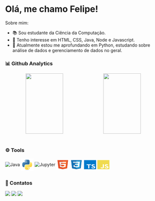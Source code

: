 # Olá, me chamo Felipe!

Sobre mim:
- 📚 Sou estudante da Ciência da Computação. 
- 👀 Tenho interesse em HTML, CSS, Java, Node e Javascript.
- 🌱 Atualmente estou me aprofundando em Python, estudando sobre análise de dados e gerenciamento de dados no geral.
  
<h3>📊 Github Analytics</h3>
<div align="center">
  <img width="49%" height="195px" src= "https://github-readme-stats.vercel.app/api?username=felpoio&show_icons=true&theme=synthwave" /> 
  <img width="49%" height="195px" src= "https://github-readme-stats.vercel.app/api/top-langs/?username=felpoio&layout=compact&theme=synthwave"/>
</div>

<div style="display: inline_block"><br>
  <h3>⚙️ Tools</h3>
  <img align="center" alt="Java" height="40" width="40" src="https://cdn.jsdelivr.net/gh/devicons/devicon/icons/java/java-original.svg"/>
  <img align="center" alt="Python" height="40" width="40" src="https://raw.githubusercontent.com/devicons/devicon/master/icons/python/python-original.svg">
  <img align="center" alt="Jupyter" height="40" width="40" src="https://cdn.jsdelivr.net/gh/devicons/devicon/icons/jupyter/jupyter-original-wordmark.svg">
  <img align="center" alt="Rafa-HTML" height="30" width="40" src="https://raw.githubusercontent.com/devicons/devicon/master/icons/html5/html5-original.svg">
  <img align="center" alt="Rafa-CSS" height="30" width="40" src="https://raw.githubusercontent.com/devicons/devicon/master/icons/css3/css3-original.svg">
  <img align="center" alt="Rafa-Ts" height="30" width="40" src="https://raw.githubusercontent.com/devicons/devicon/master/icons/typescript/typescript-plain.svg">
  <img align="center" alt="Rafa-Js" height="30" width="40" src="https://raw.githubusercontent.com/devicons/devicon/master/icons/javascript/javascript-plain.svg">
</div>

##

<div> 
  <h3>📍 Contatos</h3>
  <a href="https://instagram.com/felp_rangel/" target="_blank"><img src="https://img.shields.io/badge/-Instagram-%23E4405F?style=for-the-badge&logo=instagram&logoColor=white" target="_blank"></a>
  <a href = "mailto:feliperangel897@gmail.com"><img src="https://img.shields.io/badge/-Gmail-%23333?style=for-the-badge&logo=gmail&logoColor=white" target="_blank"></a>
  <a href="https://www.linkedin.com/in/felipe-rangel-ribeiro-73a899251/" target="_blank"><img src="https://img.shields.io/badge/-LinkedIn-%230077B5?style=for-the-badge&logo=linkedin&logoColor=white" target="_blank"></a> 
  
</div>
